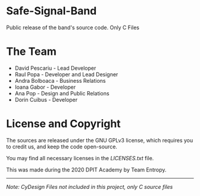 # Safe-Signal-Band
Public release of the band's source code. Only C Files

# The Team
- David Pescariu - Lead Developer
- Raul Popa - Developer and Lead Designer
- Andra Bolboaca - Business Relations
- Ioana Gabor - Developer
- Ana Pop - Design and Public Relations
- Dorin Cuibus - Developer

# License and Copyright
The sources are released under the GNU GPLv3 license, which requires you to credit us,
and keep the code open-source.

You may find all necessary licenses in the *LICENSES.txt* file.

This was made during the 2020 DPIT Academy by Team Entropy.

---

*Note: CyDesign Files not included in this project, only C source files*